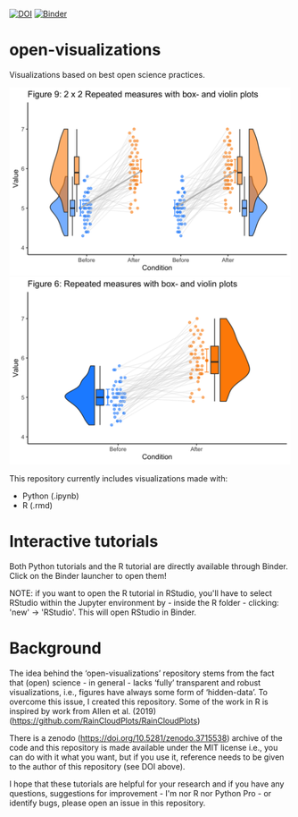 [![DOI](https://zenodo.org/badge/DOI/10.5281/zenodo.3715538.svg)](https://doi.org/10.5281/zenodo.3715538)
[![Binder](https://mybinder.org/badge_logo.svg)](https://mybinder.org/v2/gh/jorvlan/open-visualizations/master)
# open-visualizations

Visualizations based on best open science practices.

![Raincloud example](R/figure9.png)
![Raincloud example2](R/figure6.png)


This repository currently includes visualizations made with:
- Python (.ipynb)
- R (.rmd)

# Interactive tutorials
Both Python tutorials and the R tutorial are directly available through Binder. Click on the Binder launcher to open them! 

NOTE: if you want to open the R tutorial in RStudio, you'll have to select RStudio within the Jupyter environment by - inside the R folder - clicking: 'new' -> 'RStudio'. This will open RStudio in Binder.

# Background
The idea behind the ‘open-visualizations’ repository stems from the fact that (open) science - in general - lacks ‘fully’ transparent and robust visualizations, i.e., figures have always some form of ‘hidden-data’. To overcome this issue, I created this repository. Some of the work in R is inspired by work from Allen et al. (2019)(https://github.com/RainCloudPlots/RainCloudPlots)

There is a zenodo (https://doi.org/10.5281/zenodo.3715538) archive of the code and this repository is made available under the MIT license i.e., you can do with it what you want, but if you use it, reference needs to be given to the author of this repository (see DOI above).

I hope that these tutorials are helpful for your research and if you have any questions, suggestions for improvement - I'm nor R nor Python Pro - or identify bugs, please open an issue in this repository.   
